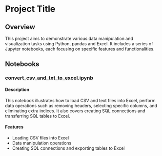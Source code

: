 # Project Title

## Overview

This project aims to demonstrate various data manipulation and visualization tasks using Python, pandas and Excel. It includes a series of Jupyter notebooks, each focusing on specific features and functionalities.

## Notebooks

### convert_csv_and_txt_to_excel.ipynb

#### Description

This notebook illustrates how to load CSV and text files into Excel, perform data operations such as removing headers, selecting specific columns, and eliminating extra indices. It also covers creating SQL connections and transferring SQL tables to Excel.

#### Features

- Loading CSV files into Excel
- Data manipulation operations
- Creating SQL connections and exporting tables to Excel


